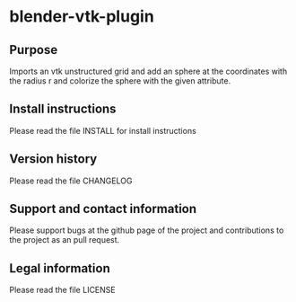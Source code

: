 blender-vtk-plugin
==================

Purpose
-----------------

Imports an vtk unstructured grid and add an sphere at the coordinates with the radius r and colorize the sphere with the given attribute.

Install instructions
-----------------

Please read the file INSTALL for install instructions

Version history
-----------------

Please read the file CHANGELOG

Support and contact information
-----------------

Please support bugs at the github page of the project and contributions to the project as an pull request.

Legal information
-----------------

Please read the file LICENSE
